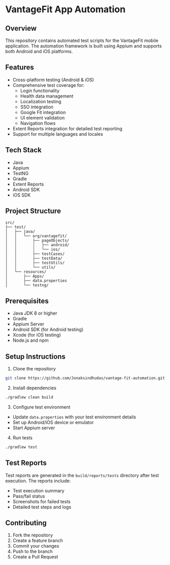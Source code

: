 # VantageFit App Automation

## Overview
This repository contains automated test scripts for the VantageFit mobile application. The automation framework is built using Appium and supports both Android and iOS platforms.

## Features
- Cross-platform testing (Android & iOS)
- Comprehensive test coverage for:
  - Login functionality
  - Health data management
  - Localization testing
  - SSO integration
  - Google Fit integration
  - UI element validation
  - Navigation flows
- Extent Reports integration for detailed test reporting
- Support for multiple languages and locales

## Tech Stack
- Java
- Appium
- TestNG
- Gradle
- Extent Reports
- Android SDK
- iOS SDK

## Project Structure
```
src/
├── test/
│   ├── java/
│   │   └── org/vantagefit/
│   │       ├── pageObjects/
│   │       │   ├── android/
│   │       │   └── ios/
│   │       ├── testCases/
│   │       ├── testData/
│   │       ├── testUtils/
│   │       └── utils/
│   └── resources/
│       ├── Apps/
│       ├── data.properties
│       └── testng/
```

## Prerequisites
- Java JDK 8 or higher
- Gradle
- Appium Server
- Android SDK (for Android testing)
- Xcode (for iOS testing)
- Node.js and npm

## Setup Instructions
1. Clone the repository
```bash
git clone https://github.com/Jonaksindhudas/vantage-fit-automation.git
```

2. Install dependencies
```bash
./gradlew clean build
```

3. Configure test environment
- Update `data.properties` with your test environment details
- Set up Android/iOS device or emulator
- Start Appium server

4. Run tests
```bash
./gradlew test
```

## Test Reports
Test reports are generated in the `build/reports/tests` directory after test execution. The reports include:
- Test execution summary
- Pass/fail status
- Screenshots for failed tests
- Detailed test steps and logs

## Contributing
1. Fork the repository
2. Create a feature branch
3. Commit your changes
4. Push to the branch
5. Create a Pull Request 